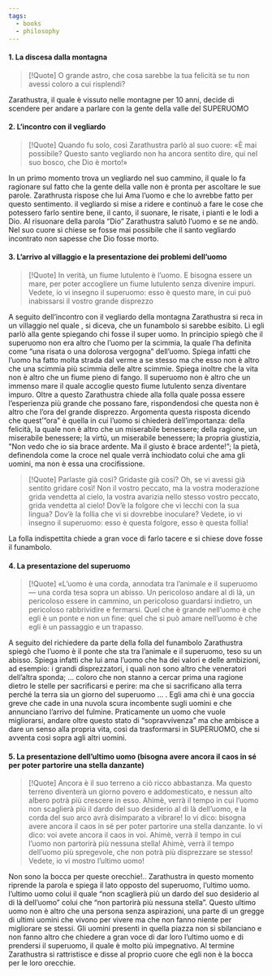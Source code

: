 ```yaml
---
tags:
  - books
  - philosophy
---
```

#### 1. La discesa dalla montagna

> [!Quote]
> O grande astro, che cosa sarebbe la tua felicità se tu non avessi coloro a cui risplendi?

Zarathustra, il quale è vissuto nelle montagne per 10 anni, decide di scendere per andare a parlare con la gente della valle del SUPERUOMO
#### 2. L’incontro con il vegliardo

> [!Quote]
> Quando fu solo, così Zarathustra parlò al suo cuore: «È mai possibile? Questo santo vegliardo non ha ancora sentito dire, qui nel suo bosco, che Dio è morto!»

In un primo momento trova un vegliardo nel suo cammino, il quale lo fa ragionare sul fatto che la gente della valle non è pronta per ascoltare le sue parole.
Zarathrusta rispose che lui Ama l’uomo e che lo avrebbe fatto per questo sentimento. il vegliardo si mise a ridere e continuò a fare le cose che potessero farlo sentire bene, il canto, il suonare, le risate, i pianti e le lodi a Dio. Al risuonare della parola “Dio” Zarathustra salutò l’uomo e se ne andò. Nel suo cuore si chiese se fosse mai possibile che il santo vegliardo incontrato non sapesse che Dio fosse morto.
#### 3. L’arrivo al villaggio e la presentazione dei problemi dell’uomo

> [!Quote]
> In verità, un fiume lutulento è l’uomo. E bisogna essere un mare, per poter accogliere un fiume lutulento senza divenire impuri. Vedete, io vi insegno il superuomo: esso è questo mare, in cui può inabissarsi il vostro grande disprezzo

A seguito dell’incontro con il vegliardo della montagna Zarathustra si reca in un villaggio nel quale , si diceva, che un funambolo si sarebbe esibito. Lì egli parlò alla gente spiegando chi fosse il super uomo.
In principio spiegò che il superuomo non era altro che l’uomo per la scimmia, la quale l’ha definita come “una risata o una dolorosa vergogna” dell’uomo. Spiega infatti che l’uomo ha fatto molta strada dal verme a se stesso ma che esso non è altro che una scimmia più scimmia delle altre scimmie.
Spiega inoltre che la vita non è altro che un fiume pieno di fango. Il superuomo non è altro che un immenso mare il quale accoglie questo fiume lutulento senza diventare impuro.
Oltre a questo Zarathustra chiede alla folla quale possa essere l’esperienza più grande che possano fare, rispondendosi che questa non è altro che l’ora del grande disprezzo. Argomenta questa risposta dicendo che quest’”ora” è quella in cui l’uomo si chiederà dell’importanza: della felicità, la quale non è altro che un miserabile benessere; della ragione, un miserabile benessere; la virtù, un miserabile benessere; la propria giustizia, "Non vedo che io sia brace ardente. Ma il giusto è brace ardente!”; la pietà, definendola come la croce nel quale verrà inchiodato colui che ama gli uomini, ma non è essa una crocifissione.

> [!Quote]
Parlaste già così? Gridaste già così? Oh, se vi avessi già sentito gridare così! Non il vostro peccato, ma la vostra moderazione grida vendetta al cielo, la vostra avarizia nello stesso vostro peccato, grida vendetta al cielo! Dov’è la folgore che vi lecchi con la sua lingua? Dov’è la follia che vi si dovrebbe inoculare? Vedete, io vi insegno il superuomo: esso è questa folgore, esso è questa follia!

La folla indispettita chiede a gran voce di farlo tacere e si chiese dove fosse il funambolo.
#### 4. La presentazione del superuomo

> [!Quote]
«L’uomo è una corda, annodata tra l’animale e il superuomo — una corda tesa sopra un abisso. Un pericoloso andare al di là, un pericoloso essere in cammino, un pericoloso guardarsi indietro, un pericoloso rabbrividire e fermarsi. Quel che è grande nell’uomo è che egli è un ponte e non un fine: quel che si può amare nell’uomo è che egli è un passaggio e un trapasso.

A seguito del richiedere da parte della folla del funambolo Zarathustra spiegò che l’uomo è il ponte che sta tra l’animale e il superuomo, teso su un abisso.
Spiega infatti che lui ama l’uomo che ha dei valori e delle ambizioni, ad esempio: i grandi disprezzatori, i quali non sono altro che veneratori dell’altra sponda; … coloro che non stanno a cercar prima una ragione dietro le stelle per sacrificarsi e perire: ma che si sacrificano alla terra perché la terra sia un giorno del superuomo … . Egli ama chi è una goccia greve che cade in una nuvola scura incombente sugli uomini e che annunciano l’arrivo del fulmine. Praticamente un uomo che vuole migliorarsi, andare oltre questo stato di “sopravvivenza” ma che ambisce a dare un senso alla propria vita, così da trasformarsi in SUPERUOMO, che si avventa così sopra agli altri uomini.
#### 5. La presentazione dell’ultimo uomo (bisogna avere ancora il caos in sé per poter partorire una stella danzante)

> [!Quote]
> Ancora è il suo terreno a ciò ricco abbastanza. Ma questo terreno diventerà un giorno povero e addomesticato, e nessun alto albero potrà più crescere in esso. Ahimè, verrà il tempo in cui l’uomo non scaglierà più il dardo del suo desiderio al di là dell’uomo, e la corda del suo arco avrà disimparato a vibrare! Io vi dico: bisogna avere ancora il caos in sé per poter partorire una stella danzante. Io vi dico: voi avete ancora il caos in voi. Ahimè, verrà il tempo in cui l’uomo non partorirà più nessuna stella! Ahimè, verrà il tempo dell’uomo più spregevole, che non potrà più disprezzare se stesso! Vedete, io vi mostro l’ultimo uomo!

Non sono la bocca per queste orecchie!.. Zarathustra in questo momento riprende la parola e spiega il lato opposto del superuomo, l’ultimo uomo. l’ultimo uomo colui il quale “non scaglierà più un dardo del suo desiderio al di là dell’uomo” colui che “non partorirà più nessuna stella”.
Questo ultimo uomo non è altro che una persona senza aspirazioni, una parte di un gregge di ultimi uomini che vivono per vivere ma che non fanno niente per migliorare se stessi.
Gli uomini presenti in quella piazza non si sbilanciano e non fanno altro che chiedere a gran voce di dar loro l’ultimo uomo e di prendersi il superuomo, il quale è molto più impegnativo.
Al termine Zarathustra si rattristisce e disse al proprio cuore che egli non è la bocca per le loro orecchie.